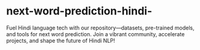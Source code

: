 # next-word-prediction-hindi-
Fuel Hindi language tech with our repository—datasets, pre-trained models, and tools for next word prediction. Join a vibrant community, accelerate projects, and shape the future of Hindi NLP!
